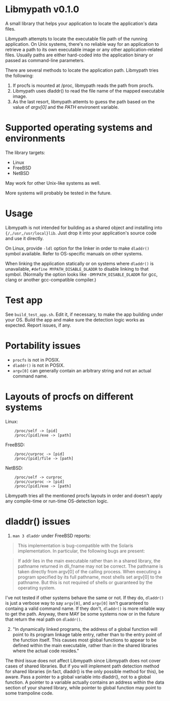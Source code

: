 # Libmypath v0.1.0

A small library that helps your application to locate the application's data files.

Libmypath attempts to locate the executable file path of the running application. On Unix systems, there's no reliable way for an application to retrieve a path to its own executable image or any other application-related files. Usually paths are either hard-coded into the application binary or passed as command-line parameters.

There are several methods to locate the application path. Libmypath tries the following:

1. If procfs is mounted at /proc, libmypath reads the path from procfs.
2. Libmypath uses dladdr() to read the file name of the mapped executable image.
3. As the last resort, libmypath attemts to guess the path based on the value of *argv\[0\]* and the *PATH* environent variable.

# Supported operating systems and environments

The library targets:

* Linux
* FreeBSD
* NetBSD

May work for other Unix-like systems as well.

More systems will probably be tested in the future.

# Usage

Libmypath is not intended for building as a shared object and installing into `{/,/usr,/usr/local}lib`. Just drop it into your application's source code and use it directly.

On Linux, provide `-ldl` option for the linker in order to make `dladdr()` symbol available. Refer to OS-specific manuals on other systems.

When linking the application statically or on systems where `dladdr()` is unavailable, `#define MYPATH_DISABLE_DLADDR` to disable linking to that symbol. (Normally the option looks like `-DMYPATH_DISABLE_DLADDR` for gcc, clang or another gcc-compatible compiler.)

# Test app

See `build_test_app.sh`. Edit it, if necessary, to make the app building under your OS. Build the app and make sure the detection logic works as expected. Report issues, if any.

# Portability issues

* `procfs` is not in POSIX.
* `dladdr()` is not in POSIX.
* `argv[0]` can generally contain an arbitrary string and not an actual command name.

# Layouts of procfs on different systems

Linux:

```
    /proc/self -> [pid]
    /proc/[pid]/exe -> [path]
```

FreeBSD:

```
    /proc/curproc -> [pid]
    /proc/[pid]/file -> [path]
```

NetBSD:

```
    /proc/self -> curproc
    /proc/curproc -> [pid]
    /proc/[pid]/exe -> [path]
```

Libmypath tries all the mentioned procfs layouts in order and doesn't apply any compile-time or run-time OS-detection logic.

# dladdr() issues

1. `man 3 dladdr` under FreeBSD reports:

> This implementation is bug-compatible with the Solaris implementation.
> In particular, the following bugs are present:

> If addr lies in the main executable rather than in a shared library,
> the pathname returned in dli_fname may not be correct.  The pathname
> is taken directly from argv\[0\] of the calling process.  When executing
> a program specified by its full pathname, most shells set argv\[0\]
> to the pathname.  But this is not required of shells or guaranteed by
> the operating system.

I've not tested if other systems behave the same or not. If they do, `dladdr()` is just a verbose way to say `argv[0]`, and `argv[0]` isn't guaranteed to containg a valid command name. If they don't, `dladdr()` is more reliable way to get the path. Anyway, there MAY be some systems now or in the future that return the real path on `dladdr()`.

2. "In dynamically linked programs, the address of a global function will point to its program linkage table entry, rather than to the entry point of the function itself. This causes most global functions to appear to be defined within the main executable, rather than in the shared libraries where the actual code resides."

The third issue does not affect Libmypath since Libmypath does not cover cases of shared libraries. But if you will implement path detection method for shared libraries (in fact, dladdr() is the only possible method for this), be aware. Pass a pointer to a global variable into dladdr(), not to a global function. A pointer to a variable actually contains an address within the data section of your shared library, while pointer to global function may point to some trampoline code.

